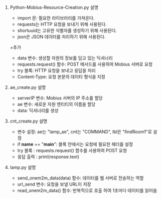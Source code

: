 1. Python-Mobius-Resource-Creation.py 설명
    - import 문: 필요한 라이브러리를 가져온다.
    - requests는 HTTP 요청을 보내기 위해 사용된다.
    - shortuuid는 고유한 식별자를 생성하기 위해 사용된다.
    - json은 JSON 데이터를 처리하기 위해 사용된다.
    
    +추가    
    - data 변수: 생성할 자원의 정보를 담고 있는 딕셔너리
    - requests.request() 함수: POST 메서드를 사용하여 Mobius 서버로 요청
    - try 블록: HTTP 요청을 보내고 응답을 처리
    - Content-Type: 요청 본문의 데이터 형식을 지정

2. ae_create.py 설명
    - serverIP 변수: Mobius 서버의 IP 주소를 할당
    - ae 변수: 새로운 자원 엔티티의 이름을 할당
    - data: 딕셔너리를 생성

3. cnt_create.py 설명
    - 변수 설정: ae는 "lamp_ae", cnt는 "COMMAND", lbl은 "findRoom1"로 설정
    - if __name__ == "__main__": 블록 안에서는 요청에 필요한 헤더를 설정
    - try 블록 : requests.request() 함수를 사용하여 POST 요청
    - 응답 출력 : print(response.text)

4. lamp.py 설명
    - send_onem2m_data(data) 함수: 데이터를 웹 서버로 전송하는 역할
    - url_send 변수: 요청을 보낼 URL이 저장 
    - read_onem2m_data() 함수: 반복적으로 호출 하여 1초마다 데이터를 읽어옴
    
